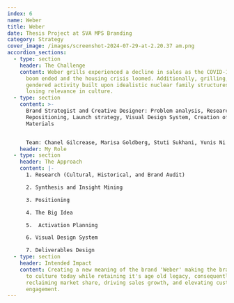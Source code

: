 ```yaml
---
index: 6
name: Weber
title: Weber
date: Thesis Project at SVA MPS Branding
category: Strategy
cover_image: /images/screenshot-2024-07-29-at-2.20.37 am.png
accordion_sections:
  - type: section
    header: The Challenge
    content: Weber grills experienced a decline in sales as the COVID-19 grilling
      boom ended and the housing crisis loomed. Additionally, grilling, a deeply
      gendered activity built upon idealistic nuclear family structures, is
      losing relevance in culture.
  - type: section
    content: >-
      Brand Strategist and Creative Designer: Problem analysis, Research,
      Repositioning, Launch strategy, Visual Design System, Creation of Visual
      Materials


      Team: Chanel Gilcrease, Marisa Goldberg, Stuti Sukhani, Yunis Ni
    header: My Role
  - type: section
    header: The Approach
    content: |-
      1. Research (Cultural, Historical, and Brand Audit)

      2. Synthesis and Insight Mining

      3. Positioning

      4. The Big Idea

      5.  Activation Planning

      6. Visual Design System

      7. Deliverables Design
  - type: section
    header: Intended Impact
    content: Creating a new meaning of the brand 'Weber' making the brand relevant
      to culture today while retaining it's age old legacy, consequently
      reclaiming market share, driving sales growth, and elevating customer
      engagement.
---
```

